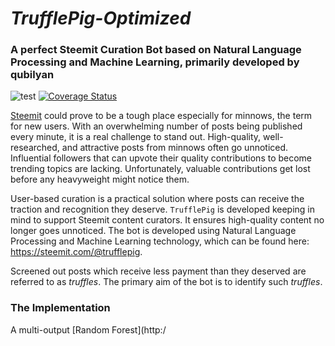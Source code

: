# *TrufflePig-Optimized*
### A perfect Steemit Curation Bot based on Natural Language Processing and Machine Learning, primarily developed by qubilyan

![test](https://travis-ci.org/qubilyan/TrufflePig-Optimized.svg?branch=master)
[![Coverage Status](https://coveralls.io/repos/github/qubilyan/TrufflePig-Optimized/badge.svg?branch=master)](https://coveralls.io/github/qubilyan/TrufflePig-Optimized?branch=master)

[Steemit](https://steemit.com) could prove to be a tough place especially for minnows, the term for new users. With an overwhelming number of posts being published every minute, it is a real challenge to stand out. High-quality, well-researched, and attractive posts from minnows often go unnoticed. Influential followers that can upvote their quality contributions to become trending topics are lacking. Unfortunately, valuable contributions get lost before any heavyweight might notice them.

User-based curation is a practical solution where posts can receive the traction and recognition they deserve. `TrufflePig` is developed keeping in mind to support Steemit content curators. It ensures high-quality content no longer goes unnoticed. The bot is developed using Natural Language Processing and Machine Learning technology, which can be found here: https://steemit.com/@trufflepig.

Screened out posts which receive less payment than they deserved are referred to as *truffles*. The primary aim of the bot is to identify such *truffles*.

### The Implementation

A multi-output [Random Forest](http:/